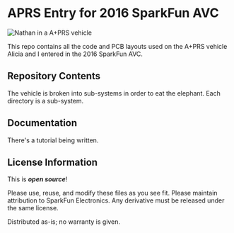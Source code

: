 APRS Entry for 2016 SparkFun AVC
===========================================================

![Nathan in a A+PRS vehicle](https://raw.githubusercontent.com/nseidle/APRS/master/Contemplation-M.jpg)

This repo contains all the code and PCB layouts used on the A+PRS vehicle Alicia and I entered in the 2016 SparkFun AVC.

Repository Contents
-------------------

The vehicle is broken into sub-systems in order to eat the elephant. Each directory is a sub-system.

Documentation
--------------

There's a tutorial being written.

License Information
-------------------

This is _**open source**_! 

Please use, reuse, and modify these files as you see fit. Please maintain attribution to SparkFun Electronics. Any derivative must be released under the same license.

Distributed as-is; no warranty is given.
